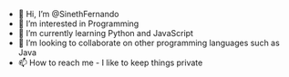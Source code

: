 - 👋 Hi, I’m @SinethFernando
- 👀 I’m interested in Programming
- 🌱 I’m currently learning Python and JavaScript
- 💞️ I’m looking to collaborate on other programming languages such as Java
- 📫 How to reach me - I like to keep things private

<!---
SinethFernando/SinethFernando is a ✨ special ✨ repository because its `README.md` (this file) appears on your GitHub profile.
You can click the Preview link to take a look at your changes.
--->
